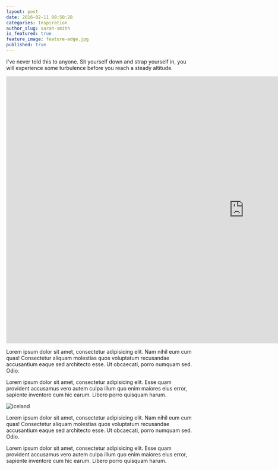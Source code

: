 ```yaml
---
layout: post
date: 2016-02-11 08:50:28
categories: Inspiration
author_slug: sarah-smith
is_featured: true
feature_image: feature-edge.jpg
published: true
---
```

I've never told this to anyone. Sit yourself down and strap yourself in, you will experience some turbulence before you reach a steady altitude.


<iframe width="1280" height="720" src="https://www.youtube.com/embed/vzSHcyXfNPw" frameborder="0" allowfullscreen></iframe>

Lorem ipsum dolor sit amet, consectetur adipisicing elit. Nam nihil eum cum quas! Consectetur aliquam molestias quos voluptatum recusandae accusantium eaque sed architecto esse. Ut obcaecati, porro numquam sed. Odio.

Lorem ipsum dolor sit amet, consectetur adipisicing elit. Esse quam provident accusamus vero autem culpa illum quo enim maiores eius error, sapiente inventore cum hic earum. Libero porro quisquam harum.

![iceland]({{site.url}}/{{site.baseurl}}img/post-assets/iceland.jpg)


Lorem ipsum dolor sit amet, consectetur adipisicing elit. Nam nihil eum cum quas! Consectetur aliquam molestias quos voluptatum recusandae accusantium eaque sed architecto esse. Ut obcaecati, porro numquam sed. Odio.

Lorem ipsum dolor sit amet, consectetur adipisicing elit. Esse quam provident accusamus vero autem culpa illum quo enim maiores eius error, sapiente inventore cum hic earum. Libero porro quisquam harum.
